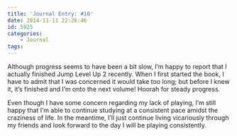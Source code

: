 ```yaml
---
title: 'Journal Entry: #10'
date: 2014-11-11 22:26:46
id: 5925
categories:
	- Journal
tags:
---
```


Although progress seems to have been a bit slow, I’m happy to report that I actually finished Jump Level Up 2 recently. When I first started the book, I have to admit that I was concerned it would take too long; but before I knew it, it’s finished and I’m onto the next volume! Hoorah for steady progress.

Even though I have some concern regarding my lack of playing, I’m still happy that I’m able to continue studying at a consistent pace amidst the craziness of life. In the meantime, I’ll just continue living vicariously through my friends and look forward to the day I will be playing consistently.